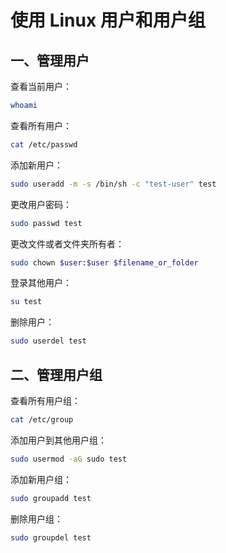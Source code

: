 # 使用 Linux 用户和用户组

## 一、管理用户

查看当前用户：

```sh
whoami
```

查看所有用户：

```sh
cat /etc/passwd
```

添加新用户：

```sh
sudo useradd -m -s /bin/sh -c "test-user" test
```

更改用户密码：

```sh
sudo passwd test
```

更改文件或者文件夹所有者：

```sh
sudo chown $user:$user $filename_or_folder
```

登录其他用户：

```sh
su test
```

删除用户：

```sh
sudo userdel test
```

## 二、管理用户组

查看所有用户组：

```sh
cat /etc/group
```

添加用户到其他用户组：

```sh
sudo usermod -aG sudo test
```

添加新用户组：

```sh
sudo groupadd test
```

删除用户组：

```sh
sudo groupdel test
```
